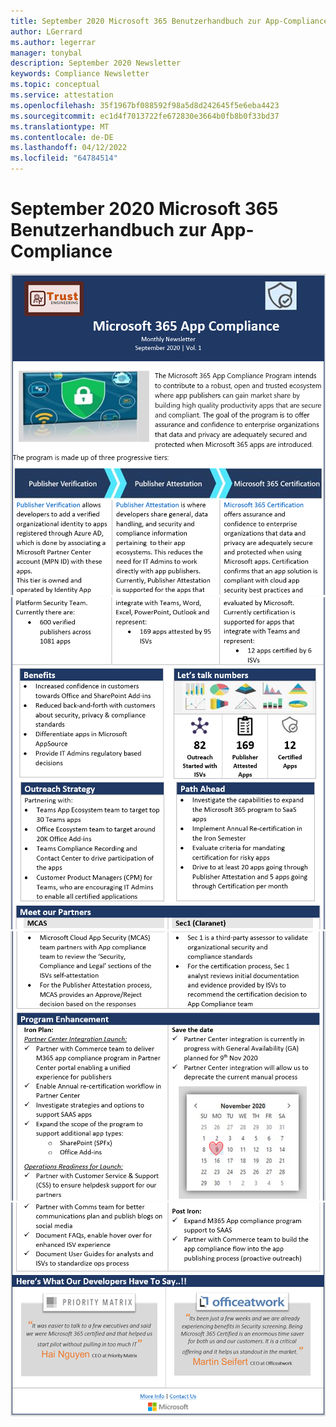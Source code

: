 ```yaml
---
title: September 2020 Microsoft 365 Benutzerhandbuch zur App-Compliance
author: LGerrard
ms.author: legerrar
manager: tonybal
description: September 2020 Newsletter
keywords: Compliance Newsletter
ms.topic: conceptual
ms.service: attestation
ms.openlocfilehash: 35f1967bf088592f98a5d8d242645f5e6eba4423
ms.sourcegitcommit: ec1d4f7013722fe672830e3664b0fb8b0f33bd37
ms.translationtype: MT
ms.contentlocale: de-DE
ms.lasthandoff: 04/12/2022
ms.locfileid: "64784514"
---
```

# <a name="september-2020-microsoft-365-app-compliance-user-guide"></a>September 2020 Microsoft 365 Benutzerhandbuch zur App-Compliance


![AlternativtextAlttextAlt](../media/Sept_SS1.PNG)
![](../media/Sept_SS2.PNG)
![ textAlt-Text](../media/Sept_SS3.PNG)
![](../media/Sept_SS4.PNG)
